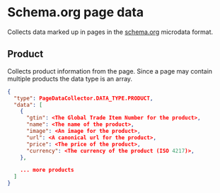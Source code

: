 # Schema.org page data

Collects data marked up in pages in the [schema.org](https://schema.org/) microdata format.

## Product

Collects product information from the page. Since a page may contain multiple products the data
type is an array.

```json
{
  "type": PageDataCollector.DATA_TYPE.PRODUCT,
  "data": [
    {
      "gtin": <The Global Trade Item Number for the product>,
      "name": <The name of the product>,
      "image": <An image for the product>,
      "url": <A canonical url for the product>,
      "price": <The price of the product>,
      "currency": <The currency of the product (ISO 4217)>,
    },

    ... more products
  ]
}
```
